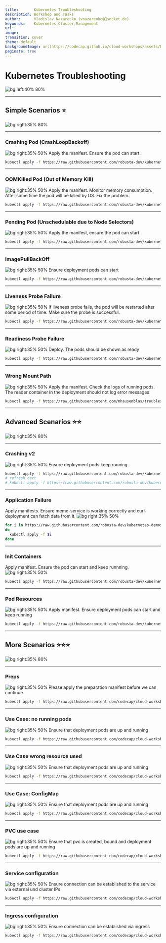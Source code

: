 ```yaml
---
title:       Kubernetes Troubleshooting
description: Workshop and Tasks
author:      Vladislav Nazarenko (vnazarenko@📯socket.de)
keywords:    Kubernetes,Cluster,Management
url:         
image:
transition: cover
theme: default
backgroundImage: url(https://codecap.github.io/cloud-workshops/assets/background.jpg)
paginate: true
---
```


# Kubernetes Troubleshooting
![bg left:40% 80%](https://upload.wikimedia.org/wikipedia/commons/3/39/Kubernetes_logo_without_workmark.svg)

---
## Simple Scenarios ⭐

![bg right:35% 80%](https://assets.zyrosite.com/cdn-cgi/image/format=auto,fit=crop/YD0y4WNK2NF309oZ/10595761-YNqNDGrBpeU5ywZO.png)

---
### Crashing Pod (CrashLoopBackoff)
![bg right:35% 50%](https://raw.githubusercontent.com/kubernetes/community/690273e13778a52736ed5f2d83597319186f637a/icons/svg/infrastructure_components/unlabeled/control-plane.svg)
Apply the manifest. Ensure the pod can start.
```bash
kubectl apply -f https://raw.githubusercontent.com/robusta-dev/kubernetes-demos/main/crashpod/broken.yaml
```

---
### OOMKilled Pod (Out of Memory Kill)
![bg right:35% 50%](https://raw.githubusercontent.com/kubernetes/community/690273e13778a52736ed5f2d83597319186f637a/icons/svg/infrastructure_components/unlabeled/control-plane.svg)
Apply the manifest. Monitor memory consumption. After some time the pod will be killed by OS. Fix the problem.
```bash
kubectl apply -f https://raw.githubusercontent.com/robusta-dev/kubernetes-demos/main/oomkill/oomkill_job.yaml
```

---
### Pending Pod (Unschedulable due to Node Selectors)
![bg right:35% 50%](https://raw.githubusercontent.com/kubernetes/community/690273e13778a52736ed5f2d83597319186f637a/icons/svg/infrastructure_components/unlabeled/control-plane.svg)
Apply the manifest, ensure the pod can start
```bash
kubectl apply -f https://raw.githubusercontent.com/robusta-dev/kubernetes-demos/refs/heads/main/pending_pods/pending_pod_node_selector.yaml
```

---
### ImagePullBackOff
![bg right:35% 50%](https://raw.githubusercontent.com/kubernetes/community/690273e13778a52736ed5f2d83597319186f637a/icons/svg/infrastructure_components/unlabeled/control-plane.svg)
Ensure deployment pods can start
```bash
kubectl apply -f https://raw.githubusercontent.com/robusta-dev/kubernetes-demos/main/image_pull_backoff/no_such_image.yaml
```

---
### Liveness Probe Failure
![bg right:35% 50%](https://raw.githubusercontent.com/kubernetes/community/690273e13778a52736ed5f2d83597319186f637a/icons/svg/infrastructure_components/unlabeled/control-plane.svg)
If liveness probe fails, the pod will be restarted after some period of time. Make sure the probe is successful.
```bash
kubectl apply -f https://raw.githubusercontent.com/robusta-dev/kubernetes-demos/main/liveness_probe_fail/failing_liveness_probe.yaml
```

---
### Readiness Probe Failure
![bg right:35% 50%](https://raw.githubusercontent.com/kubernetes/community/690273e13778a52736ed5f2d83597319186f637a/icons/svg/infrastructure_components/unlabeled/control-plane.svg)
Deploy. The pods should be shown as ready
```bash
kubectl apply -f https://raw.githubusercontent.com/robusta-dev/kubernetes-demos/main/readiness_probe_fail/failing_readiness_probe.yaml
```

---
### Wrong Mount Path
![bg right:35% 50%](https://raw.githubusercontent.com/kubernetes/community/690273e13778a52736ed5f2d83597319186f637a/icons/svg/infrastructure_components/unlabeled/control-plane.svg)
Apply the manifest. Check the logs of running pods. The reader container in the deployment should not log error messages.
```bash
kubectl apply -f https://raw.githubusercontent.com/mhausenblas/troubleshooting-k8s-apps/refs/heads/master/04_storage-failedmount.yaml
```

---
## Advanced Scenarios ⭐⭐
![bg right:35% 80%](https://assets.zyrosite.com/cdn-cgi/image/format=auto,fit=crop/YD0y4WNK2NF309oZ/10595761-YNqNDGrBpeU5ywZO.png)

---
### Crashing v2
![bg right:35% 50%](https://raw.githubusercontent.com/kubernetes/community/690273e13778a52736ed5f2d83597319186f637a/icons/svg/infrastructure_components/unlabeled/control-plane.svg)
Ensure deployment pods keep running.
```bash
kubectl apply -f https://raw.githubusercontent.com/robusta-dev/kubernetes-demos/refs/heads/main/crashpod.v2/crashloop-cert-app.yaml
# refresh cert
# kubectl apply -f https://raw.githubusercontent.com/robusta-dev/kubernetes-demos/refs/heads/main/crashpod.v2/new-cert.yaml
```

---
### Application Failure
Apply manifests. Ensure meme-service is working correctly and curl-deployment can fetch data from it.
![bg right:35% 50%](https://raw.githubusercontent.com/kubernetes/community/690273e13778a52736ed5f2d83597319186f637a/icons/svg/infrastructure_components/unlabeled/control-plane.svg)
```bash
for i in https://raw.githubusercontent.com/robusta-dev/kubernetes-demos/refs/heads/main/holmes-meme-generator/failure/{config,curl,deployment}.yaml
do
  kubectl apply -f $i
done
```

---
### Init Containers
Apply manifest. Ensure the pod can start and keep runnning.
![bg right:35% 50%](https://raw.githubusercontent.com/kubernetes/community/690273e13778a52736ed5f2d83597319186f637a/icons/svg/infrastructure_components/unlabeled/control-plane.svg)
```bash
kubectl apply -f https://raw.githubusercontent.com/robusta-dev/kubernetes-demos/refs/heads/main/init_crashloop_backoff/create_init_crashloop_backoff.yaml
```

---
### Pod Resources
![bg right:35% 50%](https://raw.githubusercontent.com/kubernetes/community/690273e13778a52736ed5f2d83597319186f637a/icons/svg/infrastructure_components/unlabeled/control-plane.svg)
Apply manifest. Ensure deployment pods can start and keep running
```bash
kubectl apply -f https://raw.githubusercontent.com/robusta-dev/kubernetes-demos/refs/heads/main/pending_pods/pending_pod_resources.yaml
```

---
## More Scenarios ⭐⭐⭐
![bg right:35% 80%](https://assets.zyrosite.com/cdn-cgi/image/format=auto,fit=crop/YD0y4WNK2NF309oZ/10595761-YNqNDGrBpeU5ywZO.png)

---
### Preps
![bg right:35% 50%](https://raw.githubusercontent.com/kubernetes/community/690273e13778a52736ed5f2d83597319186f637a/icons/svg/infrastructure_components/unlabeled/control-plane.svg)
Please apply the preparation manifest before we can continue
```bash
kubectl apply -f https://raw.githubusercontent.com/codecap/cloud-workshops/refs/heads/main/examples/troubleshooting/000_preps.yaml
```

---
### Use Case: no running pods
![bg right:35% 50%](https://raw.githubusercontent.com/kubernetes/community/690273e13778a52736ed5f2d83597319186f637a/icons/svg/infrastructure_components/unlabeled/control-plane.svg)
Ensure that deployment pods are up and running
```bash
kubectl apply -f https://raw.githubusercontent.com/codecap/cloud-workshops/refs/heads/main/examples/troubleshooting/010_no-running-pods.yaml
```

---
### Use Case wrong resource used
![bg right:35% 50%](https://raw.githubusercontent.com/kubernetes/community/690273e13778a52736ed5f2d83597319186f637a/icons/svg/infrastructure_components/unlabeled/control-plane.svg)
Ensure that deployment pods are up and running
```bash
kubectl apply -f https://raw.githubusercontent.com/codecap/cloud-workshops/refs/heads/main/examples/troubleshooting/020_wrong-resource-used.yaml
```

---
### Use Case: ConfigMap
![bg right:35% 50%](https://raw.githubusercontent.com/kubernetes/community/690273e13778a52736ed5f2d83597319186f637a/icons/svg/infrastructure_components/unlabeled/control-plane.svg)
Ensure that deployment pods are up and running
```bash
kubectl apply -f https://raw.githubusercontent.com/codecap/cloud-workshops/refs/heads/main/examples/troubleshooting/030_configmap.yaml
```

---
### PVC use case
![bg right:35% 50%](https://raw.githubusercontent.com/kubernetes/community/690273e13778a52736ed5f2d83597319186f637a/icons/svg/infrastructure_components/unlabeled/control-plane.svg)
Ensure that pvc is created, bound and deployment pods are up and running
```bash
kubectl apply -f https://raw.githubusercontent.com/codecap/cloud-workshops/refs/heads/main/examples/troubleshooting/040_pvc.yml
```

---
### Service configuration
![bg right:35% 50%](https://raw.githubusercontent.com/kubernetes/community/690273e13778a52736ed5f2d83597319186f637a/icons/svg/infrastructure_components/unlabeled/control-plane.svg)
Ensure connection can be established to the service via external und cluster IPs
```bash
kubectl apply -f https://raw.githubusercontent.com/codecap/cloud-workshops/refs/heads/main/examples/troubleshooting/050_service.yml
```

---
### Ingress configuration
![bg right:35% 50%](https://raw.githubusercontent.com/kubernetes/community/690273e13778a52736ed5f2d83597319186f637a/icons/svg/infrastructure_components/unlabeled/control-plane.svg)
Ensure connection can be established via ingress
```bash
kubectl apply -f https://raw.githubusercontent.com/codecap/cloud-workshops/refs/heads/main/examples/troubleshooting/060_ingress.yml
```
